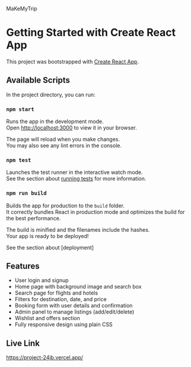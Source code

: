 MaKeMyTrip
# Getting Started with Create React App

This project was bootstrapped with [Create React App](https://github.com/facebook/create-react-app).

## Available Scripts

In the project directory, you can run:

### `npm start`

Runs the app in the development mode.\
Open [http://localhost:3000](http://localhost:3000) to view it in your browser.

The page will reload when you make changes.\
You may also see any lint errors in the console.

### `npm test`

Launches the test runner in the interactive watch mode.\
See the section about [running tests](https://facebook.github.io/create-react-app/docs/running-tests) for more information.

### `npm run build`

Builds the app for production to the `build` folder.\
It correctly bundles React in production mode and optimizes the build for the best performance.

The build is minified and the filenames include the hashes.\
Your app is ready to be deployed!

See the section about [deployment]

## Features

- User login and signup
- Home page with background image and search box
- Search page for flights and hotels
- Filters for destination, date, and price
- Booking form with user details and confirmation
- Admin panel to manage listings (add/edit/delete)
- Wishlist and offers section
- Fully responsive design using plain CSS

## Live Link
https://project-24jb.vercel.app/ 





